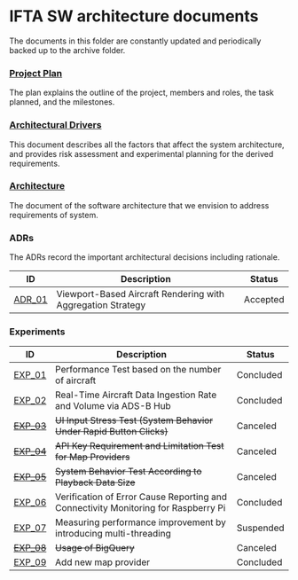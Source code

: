 # IFTA SW architecture documents

The documents in this folder are constantly updated and periodically backed up to the archive folder.

### [Project Plan](./project-plan.md)

The plan explains the outline of the project, members and roles, the task planned, and the milestones.

### [Architectural Drivers](./architectural-drivers.md)

This document describes all the factors that affect the system architecture, and provides risk assessment and experimental planning for the derived requirements.

### [Architecture](./architecture.md)

The document of the software architecture that we envision to address requirements of system.

### ADRs

The ADRs record the important architectural decisions including rationale.

| ID                                                 | Description                                                 | Status   |
| -------------------------------------------------- | ----------------------------------------------------------- | -------- |
| [ADR_01](./ADRs/ADR01-viewport-and-aggregation.md) | Viewport-Based Aircraft Rendering with Aggregation Strategy | Accepted |

### Experiments

| ID                                                 | Description                                                  | Status    |
| -------------------------------------------------- | ------------------------------------------------------------ | --------- |
| [EXP_01](./experiments/exp01-aircraft-number.md)   | Performance Test based on the number of aircraft             | Concluded |
| [EXP_02](./experiments/exp02-ingestion-rate.md)    | Real-Time Aircraft Data Ingestion Rate and Volume via ADS-B Hub | Concluded |
| [~~EXP_03~~](./experiments/exp03-stress-input.md)  | ~~UI Input Stress Test (System Behavior Under Rapid Button Clicks)~~ | Canceled  |
| [~~EXP_04~~](./experiments/exp04-map-api.md)       | ~~API Key Requirement and Limitation Test for Map Providers~~ | Canceled  |
| [~~EXP_05~~](./experiments/exp05-playback-size.md) | ~~System Behavior Test According to Playback Data Size~~     | Canceled  |
| [EXP_06](./experiments/exp06-pi-operation.md)      | Verification of Error Cause Reporting and Connectivity Monitoring for Raspberry Pi | Concluded |
| [EXP_07](./experiments/exp07-multi-thread.md)      | Measuring performance improvement by introducing multi-threading | Suspended |
| ~~[EXP_08](./experiments/exp08-big-query.md)~~     | ~~Usage of BigQuery~~                                        | Canceled  |
| [EXP_09](./experiments/exp09-new-map.md)           | Add new map provider                                         | Concluded |
